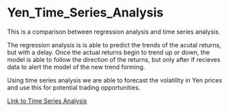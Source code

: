 # Yen_Time_Series_Analysis

This is a comparison between regression analysis and time series analysis.

The regression analysis is is able to predict the trends of the acutal returns, but with a delay. Once the actual returns begin to trend up or down, the model is able to follow the direction of the returns, but only after if recieves data to alert the model of the new trend forming. 

Using time series analysis we are able to forecast the volatility in Yen prices and use this for potential trading opportunities. 

[Link to Time Series Analysis](https://github.com/tyoung65/Yen_Time_Series_Analysis/blob/master/time_series_analysis.ipynb)
